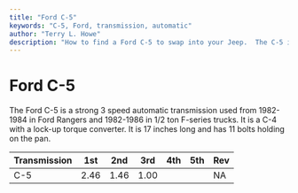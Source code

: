 ```yaml
---
title: "Ford C-5"
keywords: "C-5, Ford, transmission, automatic"
author: "Terry L. Howe"
description: "How to find a Ford C-5 to swap into your Jeep.  The C-5 is a 3 speed automatic transmission with a lock-up torque converter."
---
```

# Ford C-5

The Ford C-5 is a strong 3 speed automatic transmission used from 1982-1984 in Ford Rangers and 1982-1986 in 1/2 ton F-series trucks. It is a C-4 with a lock-up torque converter. It is 17 inches long and has 11 bolts holding on the pan.

Transmission | 1st | 2nd | 3rd | 4th | 5th | Rev   
---|---|---|---|---|---|---  
C-5 | 2.46 | 1.46 | 1.00 |  |  | NA